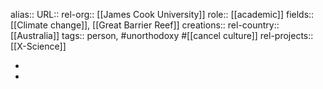 alias::
URL::
rel-org:: [[James Cook University]] 
role:: [[academic]] 
fields:: [[Climate change]], [[Great Barrier Reef]] 
creations:: 
rel-country:: [[Australia]] 
tags:: person, #unorthodoxy #[[cancel culture]] 
rel-projects:: [[X-Science]] 



-
-